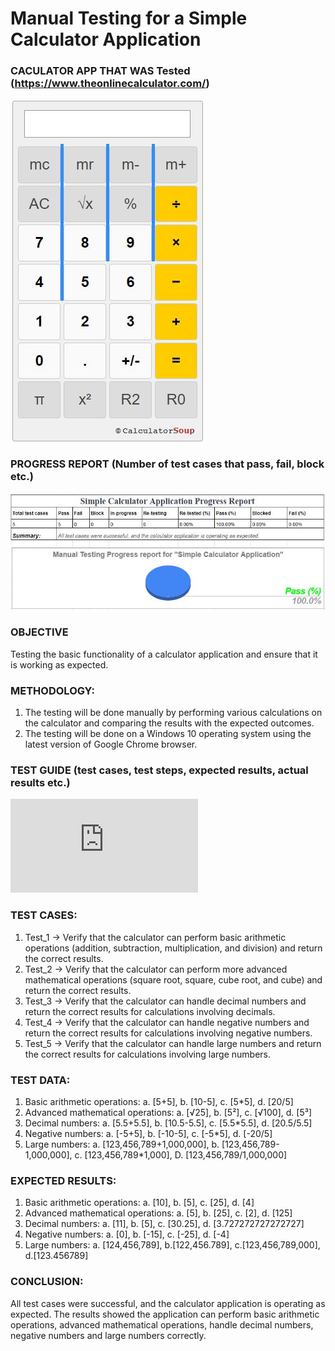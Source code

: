 # Manual Testing for a Simple Calculator Application
 
### CACULATOR APP THAT WAS Tested (https://www.theonlinecalculator.com/)
![CalculatorImage](https://github.com/alex-downer/simple-calculator-manual-Testing/blob/main/image/calculator.JPG)


### PROGRESS REPORT (Number of test cases that pass, fail, block etc.)
![ProgressReport](https://github.com/alex-downer/simple-calculator-manual-Testing/blob/main/image/Progress%20report.JPG)



### OBJECTIVE
  Testing the basic functionality of a calculator application and ensure that it is working as expected.



### METHODOLOGY:
  1. The testing will be done manually by performing various calculations on the calculator and comparing the results with the expected outcomes.
  2. The testing will be done on a Windows 10 operating system using the latest version of Google Chrome browser.



### TEST GUIDE (test cases, test steps, expected results, actual results etc.)
![TestGuide](https://github.com/alex-downer/simple-calculator-manual-Testing/blob/main/image/simple-calculator-application-test-guide.pdf)



### TEST CASES:
  1. Test_1 -> Verify that the calculator can perform basic arithmetic operations (addition, subtraction, multiplication, and division) and return the correct results.
  2. Test_2 -> Verify that the calculator can perform more advanced mathematical operations (square root, square, cube root, and cube) and return the correct results.
  3. Test_3 -> Verify that the calculator can handle decimal numbers and return the correct results for calculations involving decimals.
  4. Test_4 -> Verify that the calculator can handle negative numbers and return the correct results for calculations involving negative numbers.
  5. Test_5 -> Verify that the calculator can handle large numbers and return the correct results for calculations involving large numbers.



### TEST DATA:
  1. Basic arithmetic operations: a. [5+5], b. [10-5], c. [5*5], d. [20/5]
  2. Advanced mathematical operations: a. [√25], b. [5²], c. [√100], d. [5³]
  3. Decimal numbers: a. [5.5+5.5], b. [10.5-5.5], c. [5.5*5.5], d. [20.5/5.5]
  4. Negative numbers: a. [-5+5], b. [-10-5], c. [-5*5], d. [-20/5]
  5. Large numbers: a. [123,456,789+1,000,000], b. [123,456,789-1,000,000], c. [123,456,789*1,000], D. [123,456,789/1,000,000]



### EXPECTED RESULTS:
  1. Basic arithmetic operations: a. [10], b. [5], c. [25], d. [4]
  2. Advanced mathematical operations: a. [5], b. [25], c. [2], d. [125]
  3. Decimal numbers: a. [11], b. [5], c. [30.25], d. [3.727272727272727]
  4. Negative numbers: a. [0], b. [-15], c. [-25], d. [-4]
  5. Large numbers: a. [124,456,789], b.[122,456.789], c.[123,456,789,000], d.[123.456789]


### CONCLUSION:
  All test cases were successful, and the calculator application is operating as expected. The results showed the application can perform basic arithmetic operations, advanced mathematical operations, handle decimal numbers, negative numbers and large numbers correctly.





